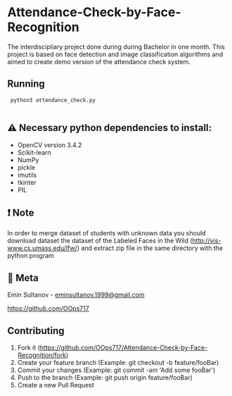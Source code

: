 # Attendance-Check-by-Face-Recognition
The interdiscipliary project done during during Bachelor in one month. This project is based on face detection and image classification algorithms and aimed to create demo version of the attendance check system.

## Running
 ```
  python3 attendance_check.py 
  
```
## :warning: Necessary python dependencies to install:
* OpenCV version 3.4.2
* Scikit-learn
* NumPy
* pickle
* imutils
* tkinter
* PIL

## :exclamation: Note
In order to merge dataset of students with unknown data you should download dataset the dataset of the Labeled Faces in the Wild (http://vis-www.cs.umass.edu/lfw/) and extract zip file in the same directory with the python program 

## :busts_in_silhouette: Meta

Emin Sultanov - eminsultanov.1999@gmail.com

https://github.com/OOps717


## Contributing

1. Fork it (https://github.com/OOps717/Attendance-Check-by-Face-Recognition/fork)
2. Create your feature branch (Example: git checkout -b feature/fooBar)
3. Commit your changes (Example: git commit -am 'Add some fooBar')
4. Push to the branch (Example: git push origin feature/fooBar)
5. Create a new Pull Request
